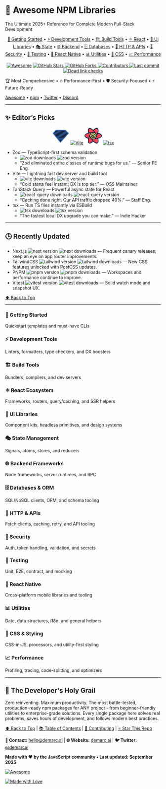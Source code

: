 # 🚀 Awesome NPM Libraries

The Ultimate 2025+ Reference for Complete Modern Full-Stack Development

<!-- Sticky/Quick Jump TOC -->
<p align="center">
  <a href="#-getting-started">🚀 Getting Started</a> •
  <a href="#-development-tools">⚡ Development Tools</a> •
  <a href="#-build-tools">🏗️ Build Tools</a> •
  <a href="#-react-ecosystem">⚛️ React</a> •
  <a href="#-ui-libraries">🎨 UI Libraries</a> •
  <a href="#-state-management">🎭 State</a> •
  <a href="#-backend-frameworks">🌐 Backend</a> •
  <a href="#-databases--orm">🗄️ Databases</a> •
  <a href="#-http--apis">📡 HTTP & APIs</a> •
  <a href="#-security">🔐 Security</a> •
  <a href="#-testing">🧪 Testing</a> •
  <a href="#-react-native">📱 React Native</a> •
  <a href="#-utilities">📊 Utilities</a> •
  <a href="#-css--styling">🎨 CSS</a> •
  <a href="#-performance">📈 Performance</a>
</p>

<!-- Badges block under H1 -->
<p align="center">
  <a href="https://awesome.re"><img src="https://awesome.re/badge.svg" alt="Awesome" /></a>
  <a href="https://github.com/demarc-ai/awesome-lists/stargazers">
    <img src="https://img.shields.io/github/stars/demarc-ai/awesome-lists?style=flat&label=Stars" alt="GitHub Stars" />
  </a>
  <a href="https://github.com/demarc-ai/awesome-lists/network/members">
    <img src="https://img.shields.io/github/forks/demarc-ai/awesome-lists?style=flat&label=Forks" alt="GitHub Forks"/>
  </a>
  <a href="https://github.com/demarc-ai/awesome-lists/graphs/contributors">
    <img src="https://img.shields.io/github/contributors/demarc-ai/awesome-lists?style=flat&label=Contributors" alt="Contributors"/>
  </a>
  <a href="https://github.com/demarc-ai/awesome-lists/commits/main">
    <img src="https://img.shields.io/github/last-commit/demarc-ai/awesome-lists/main?style=flat&label=Last%20Commit" alt="Last commit"/>
  </a>
  <a href="https://github.com/demarc-ai/awesome-lists/actions/workflows/dead-link-check.yml">
    <img src="https://img.shields.io/badge/links-checked-blue?style=flat&logo=github-actions" alt="Dead link checks"/>
  </a>
</p>

🏆 Most Comprehensive • 🔥 Performance-First • 🛡️ Security-Focused • ⚡ Future-Ready

[Awesome](https://awesome.re) • [npm](https://www.npmjs.com/) • [Twitter](https://twitter.com/demarcai) • [Discord](https://discord.gg/demarcai)

---

## ✨ Editor’s Picks

<p align="center">
  <a href="https://www.npmjs.com/package/zod"><img alt="Zod" src="https://raw.githubusercontent.com/colinhacks/zod/master/logo.svg" height="56"/></a>
  <a href="https://www.npmjs.com/package/vite"><img alt="Vite" src="https://vitejs.dev/logo.svg" height="56"/></a>
  <a href="https://www.npmjs.com/package/tanstack-query"><img alt="TanStack Query" src="https://raw.githubusercontent.com/TanStack/query/main/media/emblem-light.svg" height="56"/></a>
  <a href="https://www.npmjs.com/package/tsx"><img alt="tsx" src="https://raw.githubusercontent.com/esbuild/graphics/main/esbuild-logo.svg" height="56"/></a>
</p>

- Zod — TypeScript-first schema validation
  - <img src="https://img.shields.io/npm/dm/zod.svg?label=downloads" alt="zod downloads"/>
    <img src="https://img.shields.io/npm/v/zod.svg?label=version" alt="zod version"/>
  - “Zod eliminated entire classes of runtime bugs for us.” — Senior FE Eng.
- Vite — Lightning fast dev server and build tool
  - <img src="https://img.shields.io/npm/dm/vite.svg?label=downloads" alt="vite downloads"/>
    <img src="https://img.shields.io/npm/v/vite.svg?label=version" alt="vite version"/>
  - “Cold starts feel instant; DX is top tier.” — OSS Maintainer
- TanStack Query — Powerful async state for React
  - <img src="https://img.shields.io/npm/dm/@tanstack/react-query.svg?label=downloads" alt="react-query downloads"/>
    <img src="https://img.shields.io/npm/v/@tanstack/react-query.svg?label=version" alt="react-query version"/>
  - “Caching done right. Our API traffic dropped 40%.” — Staff Eng.
- tsx — Run TS files instantly via ESBuild
  - <img src="https://img.shields.io/npm/dm/tsx.svg?label=downloads" alt="tsx downloads"/>
    <img src="https://img.shields.io/npm/v/tsx.svg?label=version" alt="tsx version"/>
  - “The fastest local DX upgrade you can make.” — Indie Hacker

---

## 🕒 Recently Updated

- Next.js <img src="https://img.shields.io/npm/v/next.svg?label=version" alt="next version"/>
  <img src="https://img.shields.io/npm/dm/next.svg?label=downloads" alt="next downloads"/> — Frequent canary releases; keep an eye on app router improvements.
- TailwindCSS <img src="https://img.shields.io/npm/v/tailwindcss.svg?label=version" alt="tailwind version"/>
  <img src="https://img.shields.io/npm/dm/tailwindcss.svg?label=downloads" alt="tailwind downloads"/> — New CSS features unlocked with PostCSS updates.
- PNPM <img src="https://img.shields.io/npm/v/pnpm.svg?label=version" alt="pnpm version"/>
  <img src="https://img.shields.io/npm/dm/pnpm.svg?label=downloads" alt="pnpm downloads"/> — Workspaces and performance continue to improve.
- Vitest <img src="https://img.shields.io/npm/v/vitest.svg?label=version" alt="vitest version"/>
  <img src="https://img.shields.io/npm/dm/vitest.svg?label=downloads" alt="vitest downloads"/> — Solid watch mode and snapshot UX.

[⬆️ Back to Top](#-awesome-npm-libraries)

---

<!-- Visual emoji banners for sections -->
### 🚀 Getting Started
Quickstart templates and must-have CLIs

### ⚡ Development Tools
Linters, formatters, type checkers, and DX boosters

### 🏗️ Build Tools
Bundlers, compilers, and dev servers

### ⚛️ React Ecosystem
Frameworks, routers, query/caching, and SSR helpers

### 🎨 UI Libraries
Component kits, headless primitives, and design systems

### 🎭 State Management
Signals, atoms, stores, and reducers

### 🌐 Backend Frameworks
Node frameworks, server runtimes, and RPC

### 🗄️ Databases & ORM
SQL/NoSQL clients, ORM, and schema tooling

### 📡 HTTP & APIs
Fetch clients, caching, retry, and API tooling

### 🔐 Security
Auth, token handling, validation, and secrets

### 🧪 Testing
Unit, E2E, contract, and mocking

### 📱 React Native
Cross-platform mobile libraries and tooling

### 📊 Utilities
Date, data structures, i18n, and general helpers

### 🎨 CSS & Styling
CSS-in-JS, processors, and utility-first styling

### 📈 Performance
Profiling, tracing, code-splitting, and optimizers

---

## 💎 The Developer's Holy Grail
Zero reinventing. Maximum productivity. The most battle-tested, production-ready npm packages for ANY project - from beginner-friendly utilities to enterprise-grade solutions. Every single package here solves real problems, saves hours of development, and follows modern best practices.

[⬆️ Back to Top](#-awesome-npm-libraries) | [📚 Table of Contents](#-navigation-hub) | [🤝 Contributing](#-contributing) | [⭐ Star This Repo](https://github.com/deMarc-AI/awesome-npm-libraries)

**📧 Contact:** [hello@demarc.ai](mailto:hello@demarc.ai) | **🌐 Website:** [demarc.ai](https://demarc.ai) | **🐦 Twitter:** [@demarcai](https://twitter.com/demarcai)

**Made with ❤️ by the JavaScript community • Last updated: September 2025**

[![Awesome](https://awesome.re/badge.svg)](https://awesome.re)

[![Made with Love](https://img.shields.io/badge/Made%20with-❤️-red.svg)](https://github.com/deMarc-AI/awesome-npm-libraries)
